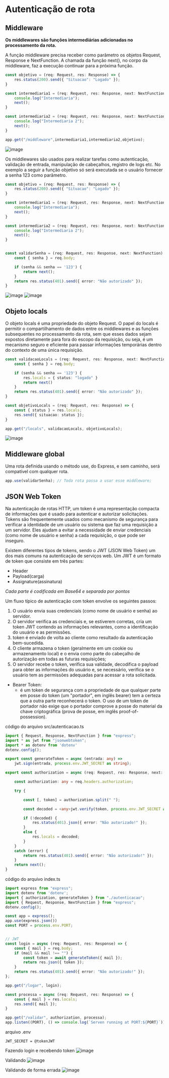 # Autenticação de rota

## Middleware
**Os middlewares são funções intermediárias adicionadas no processamento da rota.**

A função middleware precisa receber como parâmetro os objetos Request, Response e NextFunction. A chamada da função next(), no corpo da middleware, faz a execução continuar para a próxima função.
```ts
const objetivo = (req: Request, res: Response) => {
    res.status(200).send({ "Situacao": "Logado" });
}

const intermediaria1 = (req: Request, res: Response, next: NextFunction) => {
    console.log("Intermediaria");
    next();
}

const intermediaria2 = (req: Request, res: Response, next: NextFunction) => {
    console.log("Intermediaria 2");
    next();
}

app.get("/middleware",intermediaria1,intermediaria2,objetivo);
```
![image](https://github.com/itsmorais/web-II/assets/53665466/174c9901-4363-4e0b-b850-1c2031ce5cf0)

Os middlewares são usados para realizar tarefas como autenticação, validação de entrada, manipulação de cabeçalhos, registro de logs etc. No exemplo a seguir a função objetivo só será executada se o usuário fornecer a senha 123 como parâmetro.
```ts
const objetivo = (req: Request, res: Response) => {
    res.status(200).send({ "Situacao": "Logado" });
}

const intermediaria1 = (req: Request, res: Response, next: NextFunction) => {
    console.log("Intermediaria");
    next();
}

const intermediaria2 = (req: Request, res: Response, next: NextFunction) => {
    console.log("Intermediaria 2");
    next();
}


const validarSenha = (req: Request, res: Response, next: NextFunction) => {
    const { senha } = req.body;

    if (senha && senha == '123') {
        return next();
    }
    return res.status(401).send({ error: "Não autorizado" });
}
```
![image](https://github.com/itsmorais/web-II/assets/53665466/f8fc91ae-7d44-45d0-8fc5-e4c90b5e88b0)
![image](https://github.com/itsmorais/web-II/assets/53665466/cf51fa0e-5864-47e2-9bdb-df9cebf10d6a)

## Objeto locals
O objeto locals é uma propriedade do objeto Request. O papel do locals é permitir o compartilhamento de dados entre os middlewares e as funções subsequentes no processamento da rota, sem que esses dados sejam expostos diretamente para fora do escopo da requisição, ou seja, é um mecanismo seguro e eficiente para passar informações temporárias dentro
do contexto de uma única requisição.
```ts
const validacaoLocals = (req: Request, res: Response, next: NextFunction) => {
    const { senha } = req.body;

    if (senha && senha == '123') {
        res.locals = { status: "logado" }
        return next()
    }
    return res.status(401).send({ error: "Não autorizado" });
}

const objetivoLocals = (req: Request, res: Response) => {
    const { status } = res.locals;
    res.send({ situacao: status });
}

app.get("/locals", validacaoLocals, objetivoLocals);
```
![image](https://github.com/itsmorais/web-II/assets/53665466/997f4a7a-e047-438b-aa17-bbe80fa27ad5)

## Middleware global
Uma rota definida usando o método use, do Express, e sem caminho, será compatível com qualquer rota.
```ts
app.use(validarSenha); // Toda rota passa a usar esse middleware;
```

## JSON Web Token
Na autenticação de rotas HTTP, um token é uma representação compacta de informações que é usado para autenticar e autorizar solicitações. Tokens são frequentemente usados como mecanismo de segurança para verificar a identidade de um usuário ou sistema que faz uma requisição a um servidor. Eles ajudam a evitar a necessidade de enviar credenciais (como
nome de usuário e senha) a cada requisição, o que pode ser inseguro.

Existem diferentes tipos de tokens, sendo o JWT (JSON Web Token) um dos mais comuns na autenticação de serviços web.
Um JWT é um formato de token que consiste em três partes:
- Header 
- Payload(carga)
- Assignature(assinatura)
  
_Cada parte é codificada em Base64 e separada por pontos_

Um fluxo típico de autenticação com token envolve os seguintes passos:
1. O usuário envia suas credenciais (como nome de usuário e senha) ao servidor.
2. O servidor verifica as credenciais e, se estiverem corretas, cria um token JWT contendo as informações relevantes, como a identificação do usuário e as permissões.
3. token é enviado de volta ao cliente como resultado da autenticação bem-sucedida.
4. O cliente armazena o token (geralmente em um cookie ou armazenamento local) e o envia como parte do cabeçalho de autorização em todas as futuras requisições;
5. O servidor recebe o token, verifica sua validade, decodifica o payload para obter as informações do usuário e, se necessário, verifica se o usuário tem as permissões adequadas para acessar a rota solicitada.

- Bearer Token:
  - é um token de segurança com a propriedade de que qualquer parte em posse
do token (um "portador", em inglês bearer) tem a certeza que a outra parte reconhecerá o token. O uso de um token de portador não exige que o portador comprove a posse do material da chave criptográfica (prova de posse, em inglês proof-of-possession).

código do arquivo src/autenticacao.ts
```ts
import { Request, Response, NextFunction } from "express";
import * as jwt from "jsonwebtoken";
import * as dotenv from 'dotenv'
dotenv.config();

export const generateToken = async (entrada: any) =>
    jwt.sign(entrada, process.env.JWT_SECRET as string);

export const authorization = async (req: Request, res: Response, next: NextFunction) => {

    const authorization: any = req.headers.authorization;

    try {

        const [, token] = authorization.split(" ");

        const decoded = <any>jwt.verify(token, process.env.JWT_SECRET as string);

        if (!decoded) {
            res.status(401).json({ error: "Não autorizado!" });
        }
        else {
            res.locals = decoded;
        }
    }
    catch (error) {
        return res.status(401).send({ error: "Não autorizado!" });
    }
    return next();
}

```
código do arquivo index.ts
```ts
import express from "express";
import dotenv from 'dotenv';
import { authorization, generateToken } from "./autenticacao";
import { Request, Response, NextFunction } from "express";
dotenv.config();

const app = express();
app.use(express.json())
const PORT = process.env.PORT;


// JWT
const login = async (req: Request, res: Response) => {
    const { mail } = req.body;
    if (mail && mail !== "") {
        const token = await generateToken({ mail });
        return res.json({ token });
    }
    return res.status(401).send({ error: "Não autorizado!" });
};

app.get("/logar", login);

const processa = async (req: Request, res: Response) => {
    const { mail } = res.locals;
    res.send({ mail });
}

app.get("/validar", authorization, processa);
app.listen((PORT), () => console.log(`Serven running at PORT:${PORT}`));
```

arquivo .env
```
JWT_SECRET = @tokenJWT
```

Fazendo login e recebendo token
![image](https://github.com/itsmorais/web-II/assets/53665466/2841338a-4a2c-462d-881a-f8c0bf86218f)

Validando
![image](https://github.com/itsmorais/web-II/assets/53665466/67dd519a-0901-4e79-af32-9733ab3f4dfd)

Validando de forma errada
![image](https://github.com/itsmorais/web-II/assets/53665466/cc0e12f2-b88d-45a3-b199-dae73422113b)
